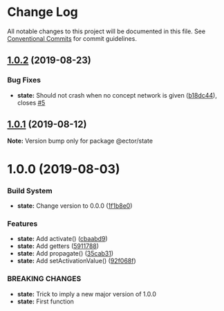 # Change Log

All notable changes to this project will be documented in this file.
See [Conventional Commits](https://conventionalcommits.org) for commit guidelines.

## [1.0.2](https://github.com/parmentf/ector-monorepo/compare/@ector/state@1.0.1...@ector/state@1.0.2) (2019-08-23)


### Bug Fixes

* **state:** Should not crash when no concept network is given ([b18dc44](https://github.com/parmentf/ector-monorepo/commit/b18dc44)), closes [#5](https://github.com/parmentf/ector-monorepo/issues/5)





## [1.0.1](https://github.com/parmentf/ector-monorepo/compare/@ector/state@1.0.0...@ector/state@1.0.1) (2019-08-12)

**Note:** Version bump only for package @ector/state





# 1.0.0 (2019-08-03)


### Build System

* **state:** Change version to 0.0.0 ([1f1b8e0](https://github.com/parmentf/ector-monorepo/commit/1f1b8e0))


### Features

* **state:** Add activate() ([cbaabd9](https://github.com/parmentf/ector-monorepo/commit/cbaabd9))
* **state:** Add getters ([5911788](https://github.com/parmentf/ector-monorepo/commit/5911788))
* **state:** Add propagate() ([35cab31](https://github.com/parmentf/ector-monorepo/commit/35cab31))
* **state:** Add setActivationValue() ([92f068f](https://github.com/parmentf/ector-monorepo/commit/92f068f))


### BREAKING CHANGES

* **state:** Trick to imply a new major version of 1.0.0
* **state:** First function
